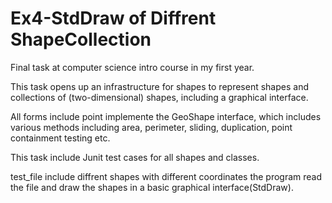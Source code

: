 # Ex4-StdDraw of Diffrent ShapeCollection
Final task at computer science intro course in my first year.

This task opens up an infrastructure for shapes to represent shapes and collections of (two-dimensional) shapes, including a graphical interface.

All forms include point implemente the GeoShape interface, which includes various methods including area, perimeter, sliding, duplication, point containment testing etc.

This task include Junit test cases for all shapes and classes.

test_file include diffrent shapes with different coordinates the program read the file and draw the shapes in a basic graphical interface(StdDraw).
